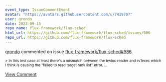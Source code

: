 ```yaml
---
event_type: IssueCommentEvent
avatar: "https://avatars.githubusercontent.com/u/741970?"
user: grondo
date: 2023-09-15
repo_name: flux-framework/flux-sched
html_url: https://github.com/flux-framework/flux-sched/issues/986
repo_url: https://github.com/flux-framework/flux-sched
---
```


<a href='https://github.com/grondo' target='_blank'>grondo</a> commented on issue <a href='https://github.com/flux-framework/flux-sched/issues/986' target='_blank'>flux-framework/flux-sched#986</a>.

<small>> In this test case at least there's a mismatch between the hwloc reader and rv1exec which I think is causing the "failed to read target rank list" error....</small>

<a href='https://github.com/flux-framework/flux-sched/issues/986' target='_blank'>View Comment</a>